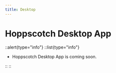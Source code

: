 ```yaml
---
title: Desktop
---
```


# Hoppscotch Desktop App

::alert{type="info"}
::list{type="info"}

- Hoppscotch Desktop App is coming soon.

::
::
